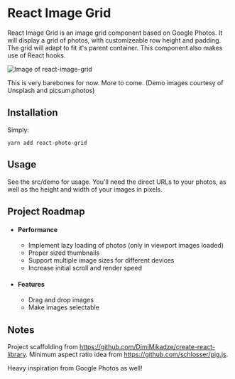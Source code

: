 # React Image Grid

React Image Grid is an image grid component based on Google Photos. It will display a grid of photos, with customizeable row height and padding. The grid will adapt to fit it's parent container. This component also makes use of React hooks.

![Image of react-image-grid](https://i.imgur.com/KzZEowS.jpg)

This is very barebones for now. More to come. (Demo images courtesy of Unsplash and picsum.photos)

## Installation
Simply:

    yarn add react-photo-grid

## Usage
See the src/demo for usage. You'll need the direct URLs to your photos, as well as the height and width of your images in pixels.

## Project Roadmap
- #### Performance
    - Implement lazy loading of photos (only in viewport images loaded)
    - Proper sized thumbnails
    - Support multiple image sizes for different devices
    - Increase initial scroll and render speed
- #### Features
    - Drag and drop images
    - Make images selectable


## Notes
Project scaffolding from https://github.com/DimiMikadze/create-react-library. Minimum aspect ratio idea from https://github.com/schlosser/pig.js.

Heavy inspiration from Google Photos as well!